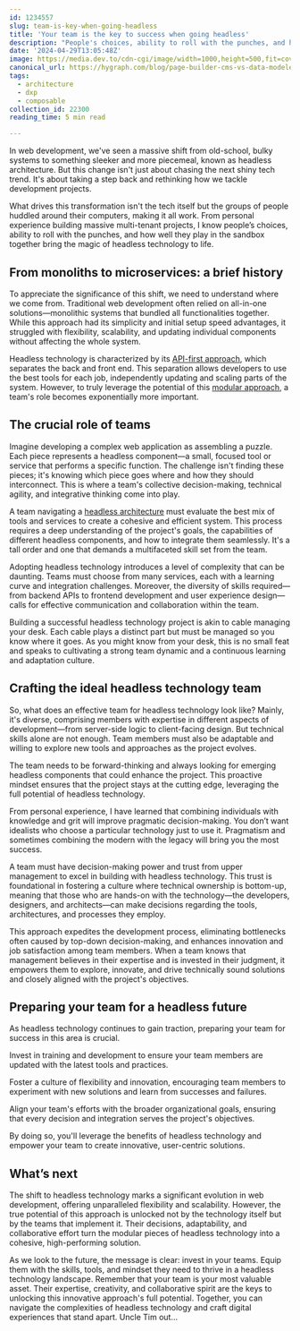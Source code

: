 ```yaml
---
id: 1234557
slug: team-is-key-when-going-headless
title: 'Your team is the key to success when going headless'
description: "People's choices, ability to roll with the punches, and how well they play in the sandbox together bring the magic of headless technology to life."
date: '2024-04-29T13:05:48Z'
image: https://media.dev.to/cdn-cgi/image/width=1000,height=500,fit=cover,gravity=auto,format=auto/https%3A%2F%2Fmedia.graphassets.com%2FicyDJDb6Shmzx7rhX4bG
canonical_url: https://hygraph.com/blog/page-builder-cms-vs-data-modeler-cms
tags:
  - architecture
  - dxp
  - composable
collection_id: 22300
reading_time: 5 min read

---
```


In web development, we've seen a massive shift from old-school, bulky systems to something sleeker and more piecemeal, known as headless architecture. But this change isn't just about chasing the next shiny tech trend. It's about taking a step back and rethinking how we tackle development projects.

What drives this transformation isn't the tech itself but the groups of people huddled around their computers, making it all work. From personal experience building massive multi-tenant projects, I know people’s choices, ability to roll with the punches, and how well they play in the sandbox together bring the magic of headless technology to life.

## From monoliths to microservices: a brief history

To appreciate the significance of this shift, we need to understand where we come from. Traditional web development often relied on all-in-one solutions—monolithic systems that bundled all functionalities together. While this approach had its simplicity and initial setup speed advantages, it struggled with flexibility, scalability, and updating individual components without affecting the whole system.

Headless technology is characterized by its [API-first approach](https://hygraph.com/blog/backend-agnostic-architecture), which separates the back and front end. This separation allows developers to use the best tools for each job, independently updating and scaling parts of the system. However, to truly leverage the potential of this [modular approach](https://hygraph.com/blog/modular-content), a team's role becomes exponentially more important.

## The crucial role of teams

Imagine developing a complex web application as assembling a puzzle. Each piece represents a headless component—a small, focused tool or service that performs a specific function. The challenge isn't finding these pieces; it's knowing which piece goes where and how they should interconnect. This is where a team's collective decision-making, technical agility, and integrative thinking come into play.

A team navigating a [headless architecture](https://hygraph.com/blog/headless-architecture) must evaluate the best mix of tools and services to create a cohesive and efficient system. This process requires a deep understanding of the project's goals, the capabilities of different headless components, and how to integrate them seamlessly. It's a tall order and one that demands a multifaceted skill set from the team.

Adopting headless technology introduces a level of complexity that can be daunting. Teams must choose from many services, each with a learning curve and integration challenges. Moreover, the diversity of skills required—from backend APIs to frontend development and user experience design—calls for effective communication and collaboration within the team.

Building a successful headless technology project is akin to cable managing your desk. Each cable plays a distinct part but must be managed so you know where it goes. As you might know from your desk, this is no small feat and speaks to cultivating a strong team dynamic and a continuous learning and adaptation culture.

## Crafting the ideal headless technology team

So, what does an effective team for headless technology look like? Mainly, it's diverse, comprising members with expertise in different aspects of development—from server-side logic to client-facing design. But technical skills alone are not enough. Team members must also be adaptable and willing to explore new tools and approaches as the project evolves.

The team needs to be forward-thinking and always looking for emerging headless components that could enhance the project. This proactive mindset ensures that the project stays at the cutting edge, leveraging the full potential of headless technology.

From personal experience, I have learned that combining individuals with knowledge and grit will improve pragmatic decision-making. You don’t want idealists who choose a particular technology just to use it. Pragmatism and sometimes combining the modern with the legacy will bring you the most success.

A team must have decision-making power and trust from upper management to excel in building with headless technology. This trust is foundational in fostering a culture where technical ownership is bottom-up, meaning that those who are hands-on with the technology—the developers, designers, and architects—can make decisions regarding the tools, architectures, and processes they employ.

This approach expedites the development process, eliminating bottlenecks often caused by top-down decision-making, and enhances innovation and job satisfaction among team members. When a team knows that management believes in their expertise and is invested in their judgment, it empowers them to explore, innovate, and drive technically sound solutions and closely aligned with the project's objectives.

## Preparing your team for a headless future

As headless technology continues to gain traction, preparing your team for success in this area is crucial.

Invest in training and development to ensure your team members are updated with the latest tools and practices.

Foster a culture of flexibility and innovation, encouraging team members to experiment with new solutions and learn from successes and failures.

Align your team's efforts with the broader organizational goals, ensuring that every decision and integration serves the project's objectives.

By doing so, you'll leverage the benefits of headless technology and empower your team to create innovative, user-centric solutions.

## What’s next

The shift to headless technology marks a significant evolution in web development, offering unparalleled flexibility and scalability. However, the true potential of this approach is unlocked not by the technology itself but by the teams that implement it. Their decisions, adaptability, and collaborative effort turn the modular pieces of headless technology into a cohesive, high-performing solution.

As we look to the future, the message is clear: invest in your teams. Equip them with the skills, tools, and mindset they need to thrive in a headless technology landscape. Remember that your team is your most valuable asset. Their expertise, creativity, and collaborative spirit are the keys to unlocking this innovative approach's full potential. Together, you can navigate the complexities of headless technology and craft digital experiences that stand apart. Uncle Tim out…